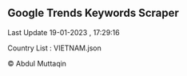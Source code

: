 

## Google Trends Keywords Scraper 
 
Last Update 19-01-2023 , 17:29:16

Country List :
VIETNAM.json



© Abdul Muttaqin 
